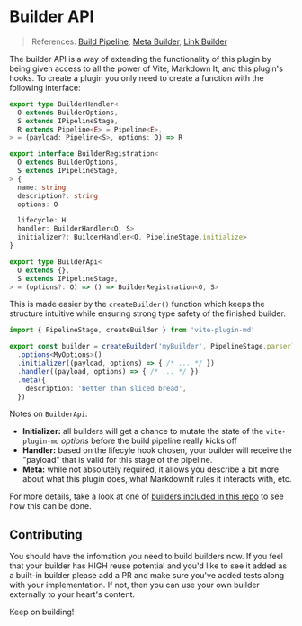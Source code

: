 # Builder API

> References: [Build Pipeline](./BuildPipeline.md), [Meta Builder](./MetaBuilder.md), [Link Builder](./LinkBuilder.md)

The builder API is a way of extending the functionality of this plugin by being given access to all the power of Vite, Markdown It, and this plugin's hooks. To create a plugin you only need to create a function with the following interface:

```ts
export type BuilderHandler<
  O extends BuilderOptions,
  S extends IPipelineStage,
  R extends Pipeline<E> = Pipeline<E>,
> = (payload: Pipeline<S>, options: O) => R

export interface BuilderRegistration<
  O extends BuilderOptions,
  S extends IPipelineStage,
> {
  name: string
  description?: string
  options: O

  lifecycle: H
  handler: BuilderHandler<O, S>
  initializer?: BuilderHandler<O, PipelineStage.initialize>
}

export type BuilderApi<
  O extends {},
  S extends IPipelineStage,
> = (options?: O) => () => BuilderRegistration<O, S>
```

This is made easier by the `createBuilder()` function which keeps the structure intuitive while ensuring strong type safety of the finished builder.

```ts
import { PipelineStage, createBuilder } from 'vite-plugin-md'

export const builder = createBuilder('myBuilder', PipelineStage.parser)
  .options<MyOptions>()
  .initializer((payload, options) => { /* ... */ })
  .handler((payload, options) => { /* ... */ })
  .meta({
    description: 'better than sliced bread',
  })
```


Notes on `BuilderApi`:

- **Initializer:** all builders will get a chance to mutate the state of the `vite-plugin-md` _options_ before the build pipeline really kicks off
- **Handler:** based on the lifecyle hook chosen, your builder will receive the "payload" that is valid for this stage of the pipeline.
- **Meta:** while not absolutely required, it allows you describe a bit more about what this plugin does, what MarkdownIt rules it interacts with, etc.

For more details, take a look at one of [builders included in this repo](../src/builders) to see how this can be done. 

## Contributing

You should have the infomation you need to build builders now. If you feel that your builder has HIGH reuse potential and you'd like to see it added as a built-in builder please add a PR and make sure you've added tests along with your implementation. If not, then you can use your own builder externally to your heart's content.

Keep on building!
 
